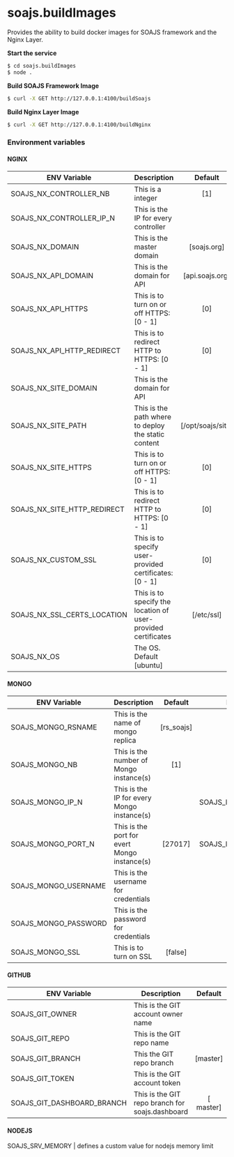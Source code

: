 # soajs.buildImages

Provides the ability to build docker images for SOAJS framework and the Nginx Layer.

**Start the service**
```sh
$ cd soajs.buildImages
$ node .
```


**Build SOAJS Framework Image**
```sh
$ curl -X GET http://127.0.0.1:4100/buildSoajs
```


**Build Nginx Layer Image**
```sh
$ curl -X GET http://127.0.0.1:4100/buildNginx
```


### Environment variables

#### NGINX
ENV Variable | Description | Default | Example
--- | ----- | :---: | ---
SOAJS_NX_CONTROLLER_NB | This is a integer | [1] |
SOAJS_NX_CONTROLLER_IP_N | This is the IP for every controller |  | SOAJS_NX_CONTROLLER_IP_1
SOAJS_NX_DOMAIN | This is the master domain | [soajs.org] |
SOAJS_NX_API_DOMAIN | This is the domain for API | [api.soajs.org] |
SOAJS_NX_API_HTTPS | This is to turn on or off HTTPS: [0 - 1] | [0] |
SOAJS_NX_API_HTTP_REDIRECT | This is to redirect HTTP to HTTPS: [0 - 1] | [0] |
SOAJS_NX_SITE_DOMAIN | This is the domain for API |  |
SOAJS_NX_SITE_PATH | This is the path where to deploy the static content | [/opt/soajs/site] |
SOAJS_NX_SITE_HTTPS | This is to turn on or off HTTPS: [0 - 1] | [0] |
SOAJS_NX_SITE_HTTP_REDIRECT | This is to redirect HTTP to HTTPS: [0 - 1] | [0] |
SOAJS_NX_CUSTOM_SSL | This is to specify user-provided certificates: [0 - 1]| [0] |
SOAJS_NX_SSL_CERTS_LOCATION | This is to specify the location of user-provided certificates | [/etc/ssl] |
SOAJS_NX_OS | The OS. Default [ubuntu] |  |

#### MONGO
ENV Variable | Description | Default | Example
--- | ----- | :---: | ---
SOAJS_MONGO_RSNAME | This is the name of mongo replica | [rs_soajs] |
SOAJS_MONGO_NB | This is the number of Mongo instance(s) | [1]
SOAJS_MONGO_IP_N | This is the IP for every Mongo instance(s) |  | SOAJS_MONGO_IP_1
SOAJS_MONGO_PORT_N | This is the port for evert Mongo instance(s) | [27017] | SOAJS_MONGO_PORT_1
SOAJS_MONGO_USERNAME | This is the username for credentials |  |
SOAJS_MONGO_PASSWORD | This is the password for credentials |  |
SOAJS_MONGO_SSL | This is to turn on SSL | [false] |

#### GITHUB
ENV Variable | Description | Default | Example
--- | ----- | :---: | ---
SOAJS_GIT_OWNER | This is the GIT account owner name |  |
SOAJS_GIT_REPO | This is the GIT repo name |  |
SOAJS_GIT_BRANCH | This the GIT repo branch | [master] |
SOAJS_GIT_TOKEN | This is the GIT account token |  |
SOAJS_GIT_DASHBOARD_BRANCH | This is the GIT repo branch for soajs.dashboard | [ master] |

#### NODEJS
SOAJS_SRV_MEMORY | defines a custom value for nodejs memory limit
